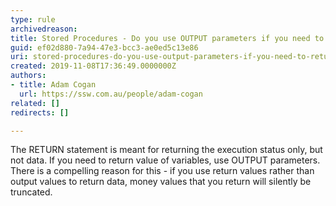 ```yaml
---
type: rule
archivedreason: 
title: Stored Procedures - Do you use OUTPUT parameters if you need to return the value of variables?
guid: ef02d880-7a94-47e3-bcc3-ae0ed5c13e86
uri: stored-procedures-do-you-use-output-parameters-if-you-need-to-return-the-value-of-variables
created: 2019-11-08T17:36:49.0000000Z
authors:
- title: Adam Cogan
  url: https://ssw.com.au/people/adam-cogan
related: []
redirects: []

---
```



<p class="ssw15-rteElement-P">The RETURN statement is meant for returning the execution status only, but not data. If you need to return value of variables, use OUTPUT parameters. There is a compelling reason for this - if you use return values rather than output values to return data, money values that you return will silently be truncated.​​<br></p>
<br><excerpt class='endintro'></excerpt><br>



